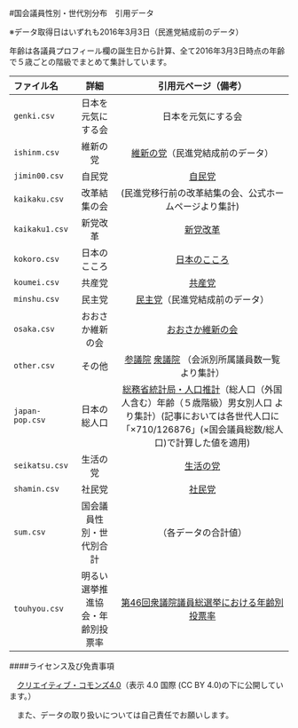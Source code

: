 #国会議員性別・世代別分布　引用データ

※データ取得日はいずれも2016年3月3日（民進党結成前のデータ） 

年齢は各議員プロフィール欄の誕生日から計算、全て2016年3月3日時点の年齢で５歳ごとの階級でまとめて集計しています。　　　

|   ファイル名      |    詳細      |      引用元ページ（備考）   |
| :---------------- |:--------------:| :---------------:|
|    `genki.csv`      |日本を元気にする会 |   日本を元気にする会    |    
|    `ishinm.csv`      |維新の党 |   [維新の党](https://ishinnotoh.jp/)（民進党結成前のデータ）  |    
|    `jimin00.csv`      |自民党|  [自民党](https://www.jimin.jp/member/)      |    
|    `kaikaku.csv`      |改革結集の会 | (民進党移行前の改革結集の会、公式ホームページより集計)    |    
|    `kaikaku1.csv`      |新党改革 | [新党改革](http://shintokaikaku.jp/)      |    
|    `kokoro.csv`      |日本のこころ|  [日本のこころ](https://nippon-kokoro.jp/)      |    
|    `koumei.csv`      |共産党|  [共産党](http://www.jcp.or.jp/)      |    
|    `minshu.csv`      |民主党|  [民主党](https://www.dpj.or.jp/)（民進党結成前のデータ）  |    
|    `osaka.csv`      |おおさか維新の会|  [おおさか維新の会](https://o-ishin.jp/)      |    
|    `other.csv`      | その他| [参議院](http://www.sangiin.go.jp/japanese/joho1/kousei/giin/190/giinsu.htm) [衆議院](http://www.shugiin.go.jp/internet/itdb_annai.nsf/html/statics/shiryo/kaiha_m.htm)   （会派別所属議員数一覧より集計）|    
|    `japan-pop.csv`    |  日本の総人口|[総務省統計局・人口推計](http://www.stat.go.jp/data/jinsui/pdf/201602.pdf)（総人口（外国人含む）年齢（５歳階級）男女別人口 より集計）(記事においては各世代人口に「×710/126876」(×国会議員総数/総人口)で計算した値を適用)|  
|    `seikatsu.csv`      | 生活の党| [生活の党](http://www.seikatsu1.jp/)      |    
|    `shamin.csv`      |社民党|  [社民党](http://www5.sdp.or.jp/)      |    
|    `sum.csv`      |国会議員性別・世代別合計|  （各データの合計値）  |    
|    `touhyou.csv`      | 明るい選挙推進協会・年齢別投票率|[第46回衆議院議員総選挙における年齢別投票率](http://www.akaruisenkyo.or.jp/070various/071syugi/696/)  |    

####ライセンス及び免責事項

　[クリエイティブ・コモンズ4.0](http://creativecommons.org/licenses/by/4.0/deed.ja)（表示 4.0 国際 (CC BY 4.0)の下に公開しています。）

　また、データの取り扱いについては自己責任でお願いします。
